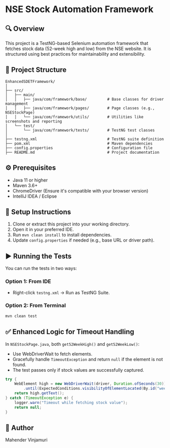 # NSE Stock Automation Framework

## 🔍 Overview
This project is a TestNG-based Selenium automation framework that fetches stock data (52-week high and low) from the NSE website. It is structured using best practices for maintainability and extensibility.

## 📁 Project Structure
```
EnhancedSDETFramework/
│
├── src/
│   ├── main/
│   │   ├── java/com/framework/base/         # Base classes for driver management
│   │   ├── java/com/framework/pages/        # Page classes (e.g., NSEStockPage)
│   │   └── java/com/framework/utils/        # Utilities like screenshots and reporting
│   └── test/
│       └── java/com/framework/tests/        # TestNG test classes
│
├── testng.xml                               # TestNG suite definition
├── pom.xml                                  # Maven dependencies
├── config.properties                        # Configuration file
├── README.md                                # Project documentation
```

## ⚙️ Prerequisites
- Java 11 or higher
- Maven 3.6+
- ChromeDriver (Ensure it's compatible with your browser version)
- IntelliJ IDEA / Eclipse

## 🔧 Setup Instructions
1. Clone or extract this project into your working directory.
2. Open it in your preferred IDE.
3. Run `mvn clean install` to install dependencies.
4. Update `config.properties` if needed (e.g., base URL or driver path).

## ▶️ Running the Tests
You can run the tests in two ways:

### Option 1: From IDE
- Right-click `testng.xml` → Run as TestNG Suite.

### Option 2: From Terminal
```bash
mvn clean test
```

## ✅ Enhanced Logic for Timeout Handling
In `NSEStockPage.java`, both `get52WeekHigh()` and `get52WeekLow()`:
- Use WebDriverWait to fetch elements.
- Gracefully handle `TimeoutException` and return `null` if the element is not found.
- The test passes only if stock values are successfully captured.

```java
try {
    WebElement high = new WebDriverWait(driver, Duration.ofSeconds(30))
        .until(ExpectedConditions.visibilityOfElementLocated(By.id("week52highVal")));
    return high.getText();
} catch (TimeoutException e) {
    logger.warn("Timeout while fetching stock value");
    return null;
}
```

## 📌 Author
Mahender Vinjamuri
